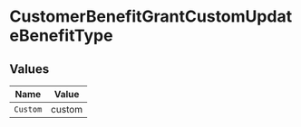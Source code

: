 # CustomerBenefitGrantCustomUpdateBenefitType


## Values

| Name     | Value    |
| -------- | -------- |
| `Custom` | custom   |